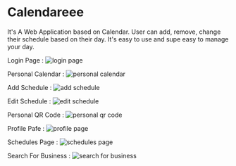 # Calendareee
It's A Web Application based on Calendar. User can add, remove, change their schedule based on their day. It's easy to use and supe easy to manage your day.

Login Page :
![login page](https://user-images.githubusercontent.com/62601267/204956746-7d4a117c-7d9f-4304-baa2-8e09a8d115e5.JPG)

Personal Calendar :
![personal calendar](https://user-images.githubusercontent.com/62601267/204956747-ea1f3132-d320-426a-af54-fe30659d578f.JPG)

Add Schedule :
![add schedule](https://user-images.githubusercontent.com/62601267/204956736-2732ce4f-c2c5-4887-ab80-ba56672c6261.JPG)

Edit Schedule :
![edit schedule](https://user-images.githubusercontent.com/62601267/204956743-fc4f54dc-9564-4ecd-ae8b-e304e2554647.JPG)

Personal QR Code :
![personal qr code](https://user-images.githubusercontent.com/62601267/204956750-f9aaea94-c743-4524-9a67-2182b2b0a6bf.JPG)

Profile Pafe :
![profile page](https://user-images.githubusercontent.com/62601267/204956753-2d6be928-7260-4dfe-9d68-1ee943814c89.JPG)
 
 Schedules Page :
![schedules page](https://user-images.githubusercontent.com/62601267/204956756-2a7f7571-ab91-48b3-bc36-68a882476f21.JPG)

Search For Business :
![search for business](https://user-images.githubusercontent.com/62601267/204956759-180a3e1e-e00a-41a9-929b-4e781ef0fa48.JPG)

